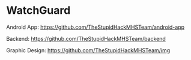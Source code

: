 # WatchGuard

Android App: https://github.com/TheStupidHackMHSTeam/android-app

Backend: https://github.com/TheStupidHackMHSTeam/backend

Graphic Design: https://github.com/TheStupidHackMHSTeam/img
